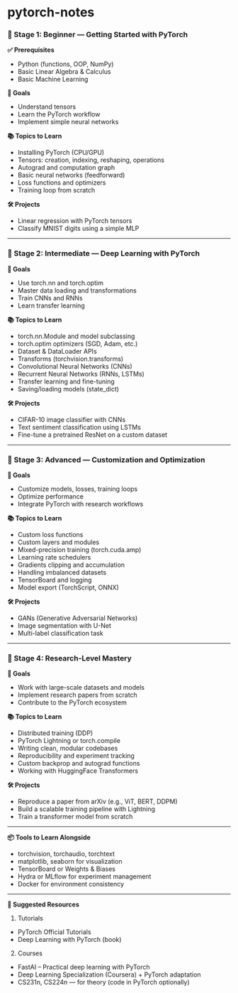 # pytorch-notes

### 🔰 Stage 1: Beginner — Getting Started with PyTorch

**✅ Prerequisites**

- Python (functions, OOP, NumPy)
- Basic Linear Algebra & Calculus
- Basic Machine Learning


**🎯 Goals**

- Understand tensors
- Learn the PyTorch workflow
- Implement simple neural networks


**📚 Topics to Learn**

- Installing PyTorch (CPU/GPU)
- Tensors: creation, indexing, reshaping, operations
- Autograd and computation graph
- Basic neural networks (feedforward)
- Loss functions and optimizers
- Training loop from scratch


**🛠️ Projects**

- Linear regression with PyTorch tensors
- Classify MNIST digits using a simple MLP

---

### 🧠 Stage 2: Intermediate — Deep Learning with PyTorch

**🎯 Goals**

- Use torch.nn and torch.optim
- Master data loading and transformations
- Train CNNs and RNNs
- Learn transfer learning


**📚 Topics to Learn**

- torch.nn.Module and model subclassing
- torch.optim optimizers (SGD, Adam, etc.)
- Dataset & DataLoader APIs
- Transforms (torchvision.transforms)
- Convolutional Neural Networks (CNNs)
- Recurrent Neural Networks (RNNs, LSTMs)
- Transfer learning and fine-tuning
- Saving/loading models (state_dict)


**🛠️ Projects**

- CIFAR-10 image classifier with CNNs
- Text sentiment classification using LSTMs
- Fine-tune a pretrained ResNet on a custom dataset

---

### 🔬 Stage 3: Advanced — Customization and Optimization

**🎯 Goals**

- Customize models, losses, training loops
- Optimize performance
- Integrate PyTorch with research workflows


**📚 Topics to Learn**

- Custom loss functions
- Custom layers and modules
- Mixed-precision training (torch.cuda.amp)
- Learning rate schedulers
- Gradients clipping and accumulation
- Handling imbalanced datasets
- TensorBoard and logging
- Model export (TorchScript, ONNX)


**🛠️ Projects**

- GANs (Generative Adversarial Networks)
- Image segmentation with U-Net
- Multi-label classification task

---

### 🧪 Stage 4: Research-Level Mastery

**🎯 Goals**

- Work with large-scale datasets and models
- Implement research papers from scratch
- Contribute to the PyTorch ecosystem


**📚 Topics to Learn**

- Distributed training (DDP)
- PyTorch Lightning or torch.compile
- Writing clean, modular codebases
- Reproducibility and experiment tracking
- Custom backprop and autograd functions
- Working with HuggingFace Transformers


**🛠️ Projects**

- Reproduce a paper from arXiv (e.g., ViT, BERT, DDPM)
- Build a scalable training pipeline with Lightning
- Train a transformer model from scratch

---

**📦 Tools to Learn Alongside**

- torchvision, torchaudio, torchtext
- matplotlib, seaborn for visualization
- TensorBoard or Weights & Biases
- Hydra or MLflow for experiment management
- Docker for environment consistency

---

**📖 Suggested Resources**

1. Tutorials

- PyTorch Official Tutorials
- Deep Learning with PyTorch (book)


2. Courses

- FastAI – Practical deep learning with PyTorch
- Deep Learning Specialization (Coursera) + PyTorch adaptation
- CS231n, CS224n — for theory (code in PyTorch optionally)
